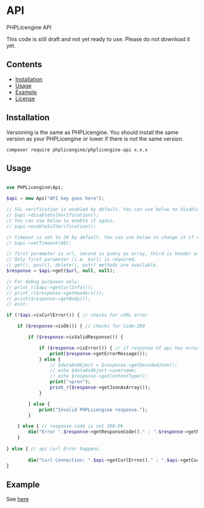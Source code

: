 # API
PHPLicengine API

This code is still draft and not yet ready to use. Please do not download it yet.

## Contents
* [Installation](#installation)
* [Usage](#usage)
* [Example](#example)
* [License](#license)

## Installation
Versioning is the same as PHPLicengine. You should install the same version as your PHPLicengine or lower if there is not the same version.
```
composer require phplicengine/phplicengine-api x.x.x
```

## Usage

```php

use PHPLicengine\Api;

$api = new Api("API key goes here");

// SSL verification is enabled by default. You can use below to disable it.
// $api->disableSslVerification();
// You can use below to enable it again.
// $api->enableSslVerification();

// timeout is set to 30 by default. You can use below to change it if needed.
// $api->setTimeout(60);

// first parameter is url, second is query as array, third is header as array.
// Only first parameter (i.e. $url) is required.
// get(), post(), delete(), put() methods are available.
$response = $api->get($url, null, null);

// For debug purposes only:
// print_r($api->getCurlInfo());
// print_r($response->getHeaders());
// print($response->getBody());
// exit;

if (!$api->isCurlError()) { // checks for cURL error

    if ($response->isOk()) { // checks for Code:200

        if ($response->isValidResponse()) {

            if ($response->isError()) { // if response of api has error
                print($response->getErrorMessage());
            } else {
                // $dataAsObject = $response->getDecodedJson();
                // echo $dataAsObject->username;
                // echo $response->getContentType();
                print("<pre>");
                print_r($response->getJsonAsArray());
            }

        } else {
            print("Invalid PHPLicengine response.");
        }

    } else { // response code is not 200:Ok
        die("Error ".$response->getResponseCode()." : ".$response->getReasonPhrase());
    }
    
} else { // api curl Error happens.
    
        die("Curl Connection: ".$api->getCurlErrno()." : ".$api->getCurlError());
}

```

## Example
See [here](https://github.com/phplicengine/phplicengine-api/tree/master/examples)


